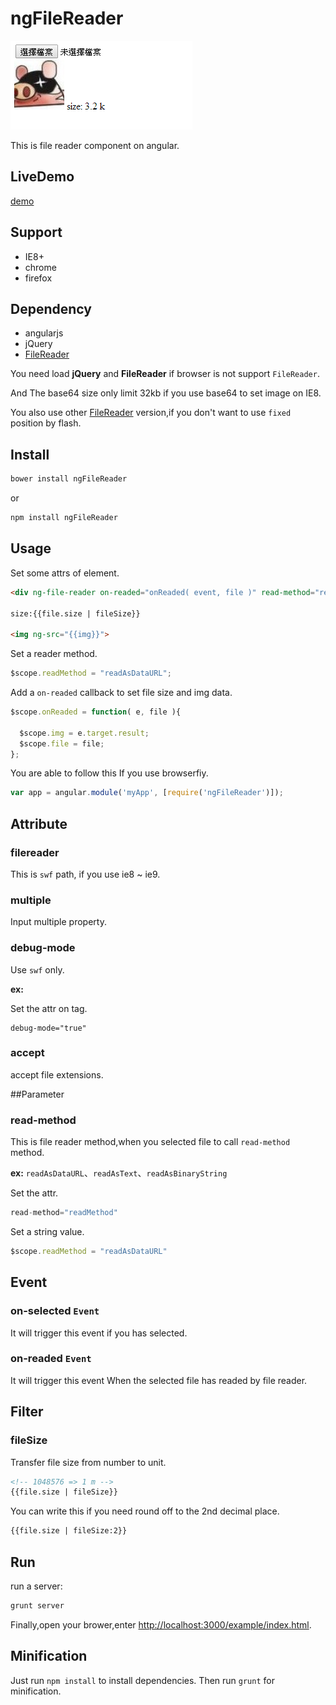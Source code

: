ngFileReader
=============

![demo image](/images/screenprint.png)

This is file reader component on angular.

## LiveDemo

[demo](http://www.sparrowjang.com/ngFileReader/example/index.html)

## Support

* IE8+
* chrome
* firefox


## Dependency

* angularjs
* jQuery
* [FileReader](https://github.com/Jahdrien/FileReader)

You need load **jQuery** and **FileReader** if browser is not support `FileReader`.

And The base64 size only limit 32kb if you use base64 to set image on IE8.

You also use other [FileReader](https://github.com/Phlow2001/FileReader) version,if you don't want to use `fixed` position by flash.

## Install

```bash
bower install ngFileReader
```

or

```bash
npm install ngFileReader
```

## Usage

Set some attrs of element.

```html
<div ng-file-reader on-readed="onReaded( event, file )" read-method="readMethod"  multiple></div>

size:{{file.size | fileSize}}

<img ng-src="{{img}}">
```

Set a reader method.

```js
$scope.readMethod = "readAsDataURL";
```

Add a `on-readed` callback to set file size and img data.

```js
$scope.onReaded = function( e, file ){

  $scope.img = e.target.result;
  $scope.file = file;
};
```

You are able to follow this If you use browserfiy.

```js
var app = angular.module('myApp', [require('ngFileReader')]);
```

## Attribute

### filereader
This is `swf` path, if you use ie8 ~ ie9.

### multiple
Input multiple property.

### debug-mode
Use `swf` only.

**ex:**

Set the attr on tag.

```
debug-mode="true"
```

### accept
accept file extensions.

##Parameter

### read-method

This is file reader method,when you selected file to call `read-method` method.

**ex:** `readAsDataURL`、`readAsText`、`readAsBinaryString`

Set the attr.

```js
read-method="readMethod"
```

Set a string value.

```js
$scope.readMethod = "readAsDataURL"
```

## Event

### on-selected `Event`
It will trigger this event if you has selected.

### on-readed `Event`
It will trigger this event When the selected file has readed by file reader.

## Filter

### fileSize

Transfer file size from number to unit.

```html
<!-- 1048576 => 1 m -->
{{file.size | fileSize}}
```

You can write this if you need round off to the 2nd decimal place.

```html
{{file.size | fileSize:2}}
```

## Run
 
run a server:

```bash
grunt server
```
 
Finally,open your brower,enter [http://localhost:3000/example/index.html](http://localhost/example/index.html).


## Minification

Just run `npm install` to install dependencies. Then run `grunt` for minification.

